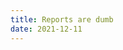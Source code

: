 ```yaml
---
title: Reports are dumb
date: 2021-12-11
---
```


<!-- figure out why it's important/how it impacts the business
make a business case for working together
propose either something custom or something along the lines of what you have on your site

It's all about delivering the end result

sometimes I propose multiple options that help them get there

I like to sell based on client needs

 why it's important/how it impacts the business -->


